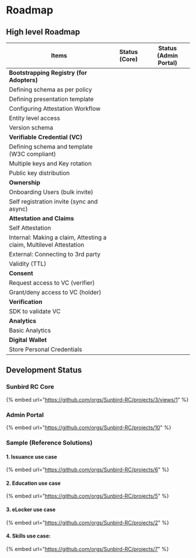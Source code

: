 # Roadmap

## High level Roadmap

<table><thead><tr><th>Items</th><th data-type="select">Status (Core)</th><th data-type="select">Status (Admin Portal)</th></tr></thead><tbody><tr><td><strong>Bootstrapping Registry (for Adopters)</strong></td><td></td><td></td></tr><tr><td>Defining schema as per policy</td><td></td><td></td></tr><tr><td>Defining presentation template </td><td></td><td></td></tr><tr><td>Configuring Attestation Workflow</td><td></td><td></td></tr><tr><td>Entity level access</td><td></td><td></td></tr><tr><td>Version schema</td><td></td><td></td></tr><tr><td><strong>Verifiable Credential (VC)</strong></td><td></td><td></td></tr><tr><td>Defining schema and template (W3C compliant) </td><td></td><td></td></tr><tr><td>Multiple keys and Key rotation</td><td></td><td></td></tr><tr><td>Public key distribution</td><td></td><td></td></tr><tr><td><strong>Ownership</strong></td><td></td><td></td></tr><tr><td>Onboarding Users (bulk invite)</td><td></td><td></td></tr><tr><td>Self registration invite (sync and async)</td><td></td><td></td></tr><tr><td><strong>Attestation and Claims</strong></td><td></td><td></td></tr><tr><td>Self Attestation</td><td></td><td></td></tr><tr><td>Internal: Making a claim, Attesting a claim, Multilevel Attestation </td><td></td><td></td></tr><tr><td>External: Connecting to 3rd party </td><td></td><td></td></tr><tr><td>Validity (TTL)</td><td></td><td></td></tr><tr><td><strong>Consent</strong></td><td></td><td></td></tr><tr><td>Request access to VC (verifier)</td><td></td><td></td></tr><tr><td>Grant/deny access to VC (holder)</td><td></td><td></td></tr><tr><td><strong>Verification</strong></td><td></td><td></td></tr><tr><td>SDK to validate VC</td><td></td><td></td></tr><tr><td><strong>Analytics</strong></td><td></td><td></td></tr><tr><td>Basic Analytics</td><td></td><td></td></tr><tr><td><strong>Digital Wallet</strong></td><td></td><td></td></tr><tr><td>Store Personal Credentials</td><td></td><td></td></tr></tbody></table>

## Development Status

### Sunbird RC Core

{% embed url="https://github.com/orgs/Sunbird-RC/projects/3/views/1" %}

### Admin Portal

{% embed url="https://github.com/orgs/Sunbird-RC/projects/10" %}

### Sample (Reference Solutions)

#### 1. Issuance use case

{% embed url="https://github.com/orgs/Sunbird-RC/projects/6" %}

#### 2. Education use case

{% embed url="https://github.com/orgs/Sunbird-RC/projects/5" %}

#### 3. eLocker use case

{% embed url="https://github.com/orgs/Sunbird-RC/projects/2" %}

#### 4. Skills use case:

{% embed url="https://github.com/orgs/Sunbird-RC/projects/7" %}
